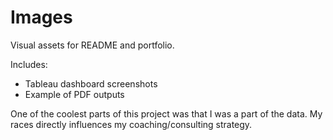 # Images

Visual assets for README and portfolio.

Includes:
- Tableau dashboard screenshots
- Example of PDF outputs

One of the coolest parts of this project was that I was a part of the data.  My races directly influences my coaching/consulting strategy.

